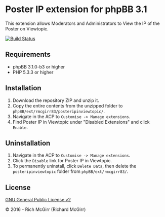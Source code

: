# Poster IP extension for phpBB 3.1

This extension allows Moderators and Administrators to View the IP of the Poster on Viewtopic.

[![Build Status](https://travis-ci.org/rmcgirr83/phpBB-3.1-posteripinviewtopic.svg?branch=master)](https://travis-ci.org/rmcgirr83/phpBB-3.1-posteripinviewtopic)

## Requirements
* phpBB	3.1.0-b3 or higher
* PHP 5.3.3 or higher

## Installation
1. Download the repository ZIP and unzip it.
2. Copy the entire contents from the unzipped folder to `phpBB/ext/rmcgirr83/posteripinviewtopic/`.
3. Navigate in the ACP to `Customise -> Manage extensions`.
4. Find Poster IP in Viewtopic under "Disabled Extensions" and click `Enable`.

## Uninstallation
1. Navigate in the ACP to `Customise -> Manage extensions`.
2. Click the `Disable` link for Poster IP in Viewtopic.
3. To permanently uninstall, click `Delete Data`, then delete the `posteripinviewtopic` folder from `phpBB/ext/rmcgirr83/`.

## License
[GNU General Public License v2](http://opensource.org/licenses/GPL-2.0)

© 2016 - Rich McGirr (Richard McGirr)
